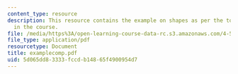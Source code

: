```yaml
---
content_type: resource
description: This resource contains the example on shapes as per the topics covered
  in the course.
file: /media/https%3A/open-learning-course-data-rc.s3.amazonaws.com/4-520-computational-design-i-theory-and-applications-fall-2005/5d065dd83333fccdb14865f4900954d7_examplecomp.pdf
file_type: application/pdf
resourcetype: Document
title: examplecomp.pdf
uid: 5d065dd8-3333-fccd-b148-65f4900954d7
---
```

